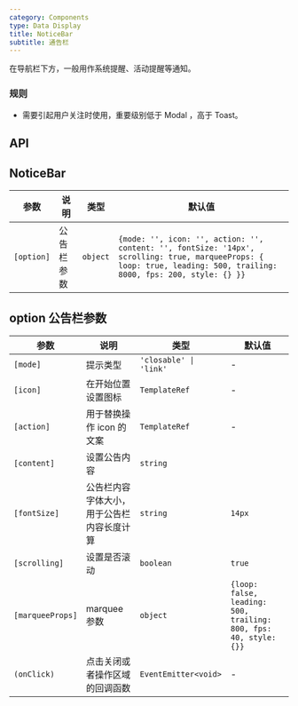 ```yaml
---
category: Components
type: Data Display
title: NoticeBar
subtitle: 通告栏
---
```


在导航栏下方，一般用作系统提醒、活动提醒等通知。

### 规则
- 需要引起用户关注时使用，重要级别低于 Modal ，高于 Toast。

## API

## NoticeBar
参数 | 说明 | 类型 | 默认值
----|-----|------|------
| `[option]` | 公告栏参数 | `object` | `{mode: '', icon: '', action: '', content: '', fontSize: '14px', scrolling: true, marqueeProps: { loop: true, leading: 500, trailing: 8000, fps: 200, style: {} }}` |

## option 公告栏参数
参数 | 说明 | 类型 | 默认值
----|-----|------|------
| `[mode]` | 提示类型 | `'closable' \| 'link'` | - |
| `[icon]` | 在开始位置设置图标 | `TemplateRef` | - |
| `[action]` | 用于替换操作 icon 的文案 | `TemplateRef` | - |
| `[content]` | 设置公告内容 | `string`| |
| `[fontSize]`| 公告栏内容字体大小，用于公告栏内容长度计算 | `string` | `14px` |
| `[scrolling]`| 设置是否滚动 | `boolean` | `true` |
| `[marqueeProps]` | marquee 参数 | `object` | `{loop: false, leading: 500, trailing: 800, fps: 40, style: {}}` |
| `(onClick)` | 点击关闭或者操作区域的回调函数 | `EventEmitter<void>` | - |
